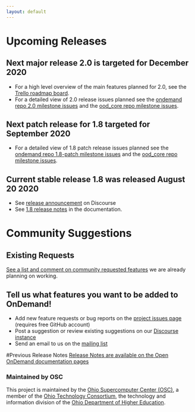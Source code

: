 ```yaml
---
layout: default
---
```


# Upcoming Releases

## Next major release 2.0 is targeted for December 2020

* For a high level overview of the main features planned for 2.0, see the [Trello roadmap board](https://trello.com/b/ksr1g141/open-ondemand-ideas-and-dev).
* For a detailed view of 2.0 release issues planned see the [ondemand repo 2.0 milestone issues](https://github.com/OSC/ondemand/milestone/9) and the [ood_core repo milestone issues](https://github.com/OSC/ood_core/milestone/6).

## Next patch release for 1.8 targeted for September 2020

* For a detailed view of 1.8 patch release issues planned see the [ondemand repo 1.8-patch milestone issues](https://github.com/OSC/ondemand/milestone/10) and the [ood_core repo milestone issues](https://github.com/OSC/ood_core/milestone/7).

## Current stable release 1.8 was released August 20 2020

* See [release announcement](https://discourse.osc.edu/t/announcing-open-ondemand-1-8/1063) on Discourse
* See [1.8 release notes](https://osc.github.io/ood-documentation/release-1.8/release-notes/v1.8-release-notes.html) in the documentation.

# Community Suggestions
## Existing Requests
[See a list and comment on community requested features](
https://github.com/issues?utf8=%E2%9C%93&q=is%3Aopen+is%3Aissue+org%3Aosc+label%3A%22community+request%22
) we are already planning on working.

## Tell us what features you want to be added to OnDemand!
* Add new feature requests or bug reports on the [project issues page](https://github.com/OSC/Open-OnDemand/issues) (requires free GitHub account)
* Post a suggestion or review existing suggestions on our [Discourse instance](https://discourse.osc.edu/c/open-ondemand) 
* Send an email to us on the [mailing list](https://lists.osu.edu/mailman/listinfo/ood-users)

#Previous Release Notes
[Release Notes are available on the Open OnDemand documentation pages](https://osc.github.io/ood-documentation/latest/)

### Maintained by OSC

This project is maintained by the [Ohio Supercomputer Center (OSC)](https://www.osc.edu), 
a member of the [Ohio Technology Consortium](https://www.oh-tech.org/), the technology and information
division of the [Ohio Department of Higher Education](https://education.ohio.gov/).
